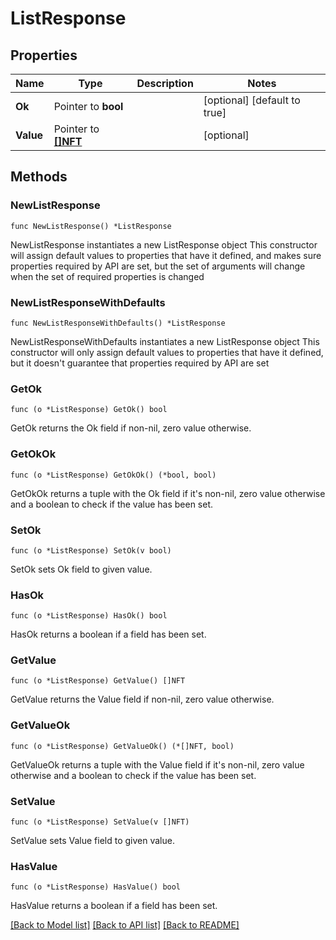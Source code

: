 # ListResponse

## Properties

Name | Type | Description | Notes
------------ | ------------- | ------------- | -------------
**Ok** | Pointer to **bool** |  | [optional] [default to true]
**Value** | Pointer to [**[]NFT**](NFT.md) |  | [optional] 

## Methods

### NewListResponse

`func NewListResponse() *ListResponse`

NewListResponse instantiates a new ListResponse object
This constructor will assign default values to properties that have it defined,
and makes sure properties required by API are set, but the set of arguments
will change when the set of required properties is changed

### NewListResponseWithDefaults

`func NewListResponseWithDefaults() *ListResponse`

NewListResponseWithDefaults instantiates a new ListResponse object
This constructor will only assign default values to properties that have it defined,
but it doesn't guarantee that properties required by API are set

### GetOk

`func (o *ListResponse) GetOk() bool`

GetOk returns the Ok field if non-nil, zero value otherwise.

### GetOkOk

`func (o *ListResponse) GetOkOk() (*bool, bool)`

GetOkOk returns a tuple with the Ok field if it's non-nil, zero value otherwise
and a boolean to check if the value has been set.

### SetOk

`func (o *ListResponse) SetOk(v bool)`

SetOk sets Ok field to given value.

### HasOk

`func (o *ListResponse) HasOk() bool`

HasOk returns a boolean if a field has been set.

### GetValue

`func (o *ListResponse) GetValue() []NFT`

GetValue returns the Value field if non-nil, zero value otherwise.

### GetValueOk

`func (o *ListResponse) GetValueOk() (*[]NFT, bool)`

GetValueOk returns a tuple with the Value field if it's non-nil, zero value otherwise
and a boolean to check if the value has been set.

### SetValue

`func (o *ListResponse) SetValue(v []NFT)`

SetValue sets Value field to given value.

### HasValue

`func (o *ListResponse) HasValue() bool`

HasValue returns a boolean if a field has been set.


[[Back to Model list]](../README.md#documentation-for-models) [[Back to API list]](../README.md#documentation-for-api-endpoints) [[Back to README]](../README.md)


